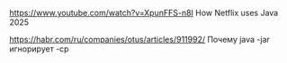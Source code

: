 https://www.youtube.com/watch?v=XpunFFS-n8I  How Netflix uses Java 2025

https://habr.com/ru/companies/otus/articles/911992/ Почему java -jar игнорирует  -cp 
